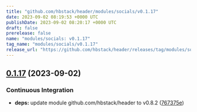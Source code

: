```yaml
---
title: "github.com/hbstack/header/modules/socials/v0.1.17"
date: 2023-09-02 08:19:53 +0000 UTC
publishDate: 2023-09-02 08:20:17 +0000 UTC
draft: false
prerelease: false
name: "modules/socials: v0.1.17"
tag_name: "modules/socials/v0.1.17"
release_url: "https://github.com/hbstack/header/releases/tag/modules/socials/v0.1.17"
---
```


## [0.1.17](https://github.com/hbstack/header/compare/modules/socials/v0.1.16...modules/socials/v0.1.17) (2023-09-02)


### Continuous Integration

* **deps:** update module github.com/hbstack/header to v0.8.2 ([767375e](https://github.com/hbstack/header/commit/767375ee345119df904c7016be5bc8280b647fcd))
